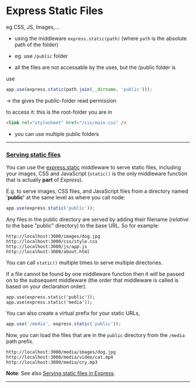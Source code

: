 # Express Static Files

eg CSS, JS, Images,...

- using the middleware `express.static(path)` (where `path` is the absolute path of the folder)

- eg. use `/public` folder


- all the files are not accessable by the uses, but the /public folder is


use

```js
app.use(express.static(path.join(__dirname, 'public')));
```

-> the gives the public-folder read permission

to access it: this is the root-folder you are in

```html
<link rel="stylesheet" href="/css/main.css" />
```

- you can use multiple public folders


------

### [Serving static files](https://developer.mozilla.org/en-US/docs/Learn/Server-side/Express_Nodejs/Introduction#serving_static_files)

You can use the [express.static](http://expressjs.com/en/4x/api.html#express.static) middleware to serve static files, including your images, CSS and JavaScript (`static()` is the only middleware function that is actually **part** of *Express*).



E.g. to serve images, CSS files, and JavaScript files from a directory named '**public'** at the same level as where you call node:

```js
app.use(express.static('public'));	
```

Any files in the public directory are served by adding their filename (*relative* to the base "public" directory) to the base URL. So for example:

```
http://localhost:3000/images/dog.jpg
http://localhost:3000/css/style.css
http://localhost:3000/js/app.js
http://localhost:3000/about.html
```

You can call `static()` multiple times to serve multiple directories.

 If a file cannot be found by one middleware function then it will be passed on to the subsequent middleware (the order that middleware is called is based on your declaration order).

```
app.use(express.static('public'));
app.use(express.static('media'));
```

You can also create a virtual prefix for your static URLs,

```js
app.use('/media', express.static('public'));
```

Now, you can load the files that are in the `public` directory from the `/media` path prefix.

```
http://localhost:3000/media/images/dog.jpg
http://localhost:3000/media/video/cat.mp4
http://localhost:3000/media/cry.mp3
```

**Note**: See also [Serving static files in Express](https://expressjs.com/en/starter/static-files.html).

------

### 
